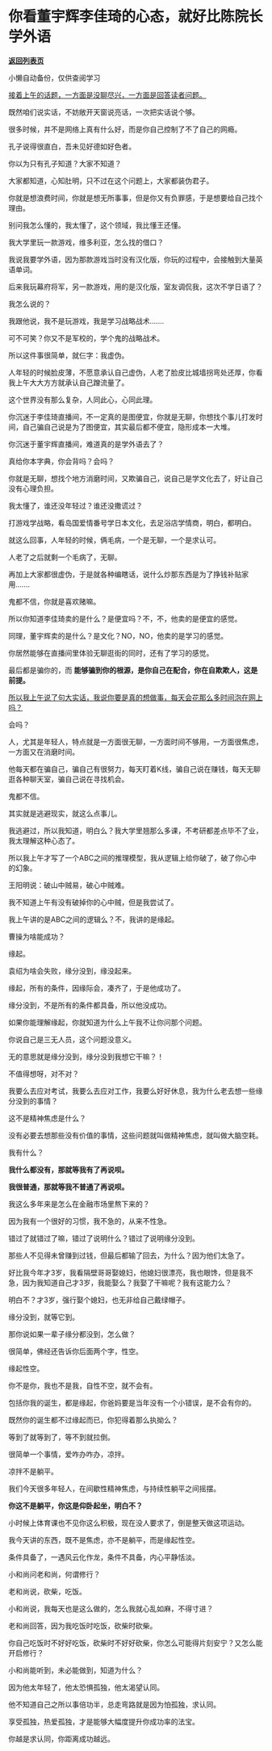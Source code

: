 # 你看董宇辉李佳琦的心态，就好比陈院长学外语

[**返回列表页**](/gzh/记忆承载3)

小懒自动备份，仅供查阅学习

[接着上午的话题，一方面是没聊尽兴，一方面是回答读者问题。](http://mp.weixin.qq.com/s?__biz=MzU0MjYwNDU2Mw==&mid=2247513120&idx=2&sn=691407102939f18d37e5619b6abe368e&chksm=fb1ad85ccc6d514a1404d7598da8fb333d3b419de87c3199846b913951ebc616e134f4ffa6de&scene=21#wechat_redirect)  

既然咱们说实话，不妨敞开天窗说亮话，一次把实话说个够。  

很多时候，并不是网络上真有什么好，而是你自己控制了不了自己的网瘾。  

孔子说得很直白，吾未见好德如好色者。  

你以为只有孔子知道？大家不知道？

大家都知道，心知肚明，只不过在这个问题上，大家都装伪君子。

你就是想浪费时间，你就是想无所事事，但是你又有负罪感，于是想要给自己找个理由。  

别问我怎么懂的，我太懂了，这个领域，我比懂王还懂。

我大学里玩一款游戏，维多利亚，怎么找的借口？

我说我要学外语，因为那款游戏当时没有汉化版，你玩的过程中，会接触到大量英语单词。

后来我玩幕府将军，另一款游戏，用的是汉化版，室友调侃我，这次不学日语了？  

我怎么说的？

我跟他说，我不是玩游戏，我是学习战略战术.......

可不可笑？你又不是军校的，学个鬼的战略战术。  

所以这件事很简单，就仨字：我虚伪。  

人年轻的时候脸皮薄，不愿意承认自己虚伪，人老了脸皮比城墙拐弯处还厚，你看我上午大大方方就承认自己蹭流量了。  

这个世界没有那么复杂，人同此心，心同此理。  

你沉迷于李佳琦直播间，不一定真的是图便宜，你就是无聊，你想找个事儿打发时间，自己骗自己说是为了图便宜，其实最后都不便宜，隐形成本一大堆。  

你沉迷于董宇辉直播间，难道真的是学外语去了？  

真给你本字典，你会背吗？会吗？  

你就是无聊，想找个地方消磨时间，又欺骗自己，说自己是学文化去了，好让自己没有心理负担。

我太懂了，谁还没年轻过？谁还没撒谎过？  

打游戏学战略，看岛国爱情番号学日本文化，去足浴店学情商，明白，都明白。

就这么回事，人年轻的时候，俩毛病，一个是无聊，一个是求认可。

人老了之后就剩一个毛病了，无聊。

再加上大家都很虚伪，于是就各种编瞎话，说什么炒那东西是为了挣钱补贴家用.......

鬼都不信，你就是喜欢赌嘛。

所以你知道李佳琦卖的是什么？是便宜吗？不，不，他卖的是便宜的感觉。  

同理，董宇辉卖的是什么？是文化？NO，NO，他卖的是学习的感觉。  

你居然能够在直播间里体验无聊逛街的同时，还有了学习的感觉。  

最后都是骗你的，而 **能够骗到你的根源，是你自己在配合，你在自欺欺人，这是前提。**  

[ 所以我上午说了句大实话，我说你要是真的想做事，每天会花那么多时间泡在网上吗？  
](http://mp.weixin.qq.com/s?__biz=MzU0MjYwNDU2Mw==&mid=2247513120&idx=2&sn=691407102939f18d37e5619b6abe368e&chksm=fb1ad85ccc6d514a1404d7598da8fb333d3b419de87c3199846b913951ebc616e134f4ffa6de&scene=21#wechat_redirect)

会吗？

人，尤其是年轻人，特点就是一方面很无聊，一方面时间不够用，一方面很焦虑，一方面又在消磨时间。  

他每天都在骗自己，骗自己有很努力，每天盯着K线，骗自己说在赚钱，每天无聊逛各种聊天室，骗自己说在寻找机会。  

鬼都不信。  

其实就是逃避现实，就这么点事儿。  

我逃避过，所以我知道，明白么？我大学里翘那么多课，不考研都差点毕不了业，我太理解这种心态了。  

所以我上午才写了一个ABC之间的推理模型，我从逻辑上给你破了，破了你心中的幻象。  

王阳明说：破山中贼易，破心中贼难。

我不知道上午有没有破掉你的心中贼，但是我尝试了。

我上午讲的是ABC之间的逻辑么？不，我讲的是缘起。

曹操为啥能成功？

缘起。

袁绍为啥会失败，缘分没到，缘没起来。  

缘起，所有的条件，因缘际会，凑齐了，于是他成功了。  

缘分没到，不是所有的条件都具备，所以他没成功。  

如果你能理解缘起，你就知道为什么上午我不让你问那个问题。  

你说自己是三无人员，这个问题没意义。

无的意思就是缘分没到，缘分没到我想它干嘛？！  

不值得想呀，对不对？  

我要么去应对考试，我要么去应对工作，我要么好好休息，我为什么老去想一些缘分没到的事情？  

这不是精神焦虑是什么？

没有必要去想那些没有价值的事情，这些问题就叫做精神焦虑，就叫做大脑空耗。  

我有什么？

 **我什么都没有，那就等我有了再说呗。**

 **我很普通，那就等我不普通了再说呗。**

我这么多年来是怎么在金融市场里熬下来的？  

因为我有一个很好的习惯，我不急的，从来不性急。  

错过了就错过了嘛，错过了说明什么？错过了说明缘分没到。  

那些人不见得未曾赚到过钱，但最后都输了回去，为什么？因为他们太急了。

好比我今年才3岁，我看隔壁哥哥娶媳妇，他媳妇很漂亮，我也眼馋，但是我不急，因为我知道自己才3岁，我能娶么？我娶了干嘛呢？我有这能力么？  

明白不？才3岁，强行娶个媳妇，也无非给自己戴绿帽子。  

缘分没到，就等它到。

那你说如果一辈子缘分都没到，怎么做？

很简单，佛经还告诉你后面两个字，性空。

缘起性空。

你不是你，我也不是我，自性不空，就不会有。  

包括你我的诞生，都是缘起，你爸妈要是当年没有一个小错误，是不会有你的。  

既然你的诞生都不过缘起而已，你犯得着那么执拗么？  

等到了就等到了，等不到就拉倒。  

很简单一个事情，爱咋办咋办，凉拌。  

凉拌不是躺平。

我们今天很多年轻人，在间歇性精神焦虑，与持续性躺平之间摇摆。

 **你这不是躺平，你这是仰卧起坐，明白不？**  

小时候上体育课也不见你这么积极，现在没人要求了，倒是整天做这项运动。  

我今天讲的东西，既不是焦虑，亦不是躺平，而是缘起性空。  

条件具备了，一遇风云化作龙，条件不具备，内心平静恬淡。  

小和尚问老和尚，何谓修行？  

老和尚说，砍柴，吃饭。

小和尚说，我每天也是这么做的，怎么我就心乱如麻，不得寸进？

老和尚回答，因为我吃饭时吃饭，砍柴时砍柴。

你自己吃饭时不好好吃饭，砍柴时不好好砍柴，你怎么可能得片刻安宁？又怎么能开启修行？

小和尚能听到，未必能做到，知道为什么？

因为他太年轻了，他太恐惧孤独，他太渴望认同。

他不知道自己之所以事倍功半，总走弯路就是因为怕孤独，求认同。

享受孤独，热爱孤独，才是能够大幅度提升你成功率的法宝。

你越是求认同，你距离成功越远。

